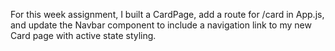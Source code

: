 For this week assignment, I built a CardPage, add a route for /card in App.js, and update the Navbar component to include a navigation link to my new Card page with active state styling. 
